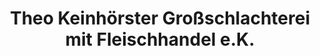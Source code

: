 ---
title: "Theo Keinhörster Großschlachterei mit Fleischhandel e.K."
url: /recklinghausen/theo-keinhoerster-grossschlachterei-mit-fleischhandel-e-k/
shop: Metzgerei
---